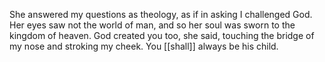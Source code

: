 She answered my questions as theology, as if in asking I challenged God. Her eyes saw not the world of man, and so her soul was sworn to the kingdom of heaven. God created you too, she said, touching the bridge of my nose and stroking my cheek. You [[shall]] always be his child.  